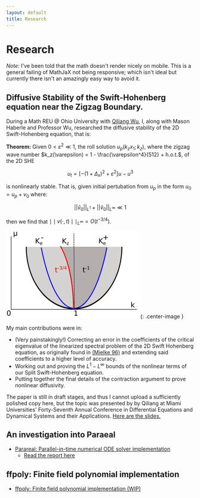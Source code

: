 ```yaml
---
layout: default
title: Research 
---
```


# Research

*Note:* I've been told that the math doesn't render nicely on mobile. This is
a general failing of MathJaX not being responsive; which isn't ideal but
currently there isn't an amazingly easy way to avoid it.

## Diffusive Stability of the Swift-Hohenberg equation near the Zigzag Boundary.

During a Math REU @ Ohio University with [Qiliang
Wu](https://sites.google.com/view/qwu/), I, along with Mason Haberle and
Professor Wu, researched the diffusive stability of the 2D Swift-Hohenberg
equation, that is:

**Theorem:** Given $0 < \varepsilon^2 \ll 1$, the roll solution $u_p(k_z x_1;
k_z)$, where the zigzag wave number $k_z(\varepsilon) = 1 - 
\frac{\varepsilon^4}{512} + h.o.t.$, of the 2D SHE

$$
  u_t = \left[-(1 + \Delta_x)^2 + \varepsilon^2\right]u -  u^3
$$

is nonlinearly stable. That is, given initial pertubation from $u_p$ in the form
$u_0 = u_p + v_0$ where:

$$
  ||\hat{v}_0||_{L^1} + ||\hat{v}_0||_{L^\infty} \ll 1
$$

then we find that $\mid\mid v(\cdot,t)\mid\mid_{L^{\infty}} = O ( t^{-3/4} )$.

![](./resources/SHE/zigzag_boundary.png){: .center-image }

My main contributions were in:

- (Very painstakingly!) Correcting an error in the coefficients of the
  critical eigenvalue of the
    linearized spectral problem of the 2D Swift Hohenberg equation, as
    originally found in [(Mielke
    96)](https://link.springer.com/article/10.1007/s002200050230) and
    extending said coefficients to a higher level of accuracy.
- Working out and proving the $L^1-L^\infty$ bounds of the nonlinear terms
    of our Split Swift-Hohenberg equation.
- Putting together the final details of the contraction argument to prove
    nonlinear diffusivity.

The paper is still in draft stages, and thus I cannot upload a sufficiently
polished copy here, but the topic was presented by by Qiliang at Miami
Universities' Forty-Seventh Annual Conference in Differential Equations and
Dynamical Systems and their Applications. [Here are the
slides.](./resources/SHE/zigzag.pdf)

## An investigation into Paraeal

- [Parareal: Parallel-in-time numerical ODE solver implementation](https://github.com/abhijit-c/Parareal)
  - [Read the report here](./resources/Parareal/Parareal.pdf)

## ffpoly: Finite field polynomial implementation

- [ffpoly: Finite field polynomial implementation (WIP)](https://github.com/abhijit-c/ffpoly)
